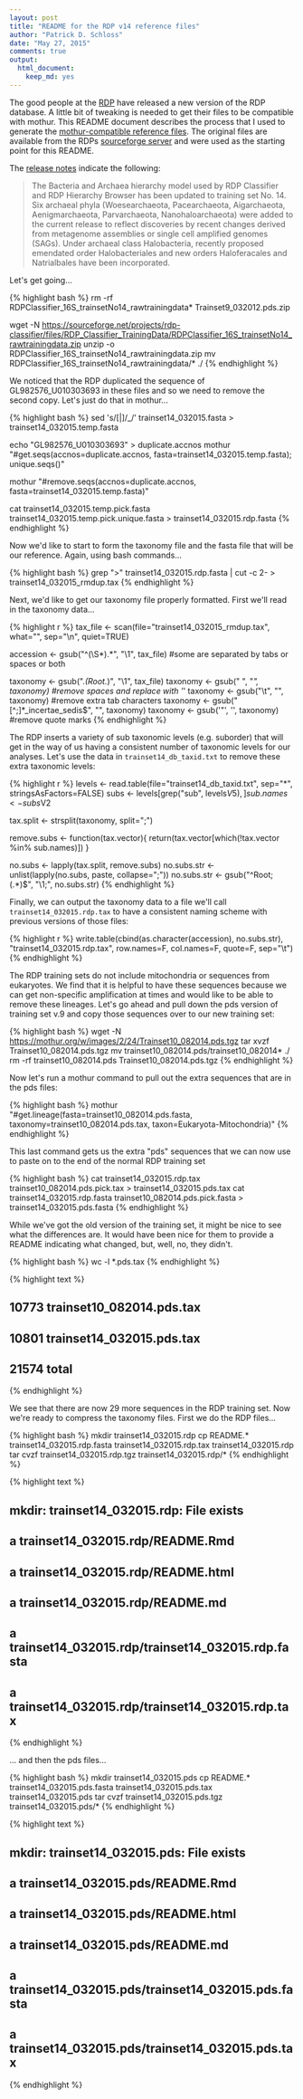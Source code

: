 ```yaml
---
layout: post
title: "README for the RDP v14 reference files"
author: "Patrick D. Schloss"
date: "May 27, 2015"
comments: true
output:
  html_document:
    keep_md: yes
---
```



The good people at the [RDP](https://rdp.cme.msu.edu) have released a new version of the RDP database. A little bit of tweaking is needed to get their files to be compatible with mothur. This README document describes the process that I used to generate the [mothur-compatible reference files](https://mothur.org/wiki/RDP_reference_files). The original files are available from the RDPs [sourceforge server](https://sourceforge.net/projects/rdp-classifier/files/RDP_Classifier_TrainingData/) and were used as the starting point for this README.

The [release notes](https://rdp.cme.msu.edu/misc/rel10info.jsp#release11_history) indicate the following:

> The Bacteria and Archaea hierarchy model used by RDP Classifier and RDP Hierarchy Browser has been updated to training set No. 14. Six archaeal phyla (Woesearchaeota, Pacearchaeota, Aigarchaeota, Aenigmarchaeota, Parvarchaeota, Nanohaloarchaeota) were added to the current release to reflect discoveries by recent changes derived from metagenome assemblies or single cell amplified genomes (SAGs). Under archaeal class Halobacteria, recently proposed emendated order Halobacteriales and new orders Haloferacales and Natrialbales have been incorporated.

Let's get going...


{% highlight bash %}
rm -rf RDPClassifier_16S_trainsetNo14_rawtrainingdata* Trainset9_032012.pds.zip

wget -N https://sourceforge.net/projects/rdp-classifier/files/RDP_Classifier_TrainingData/RDPClassifier_16S_trainsetNo14_rawtrainingdata.zip
unzip -o RDPClassifier_16S_trainsetNo14_rawtrainingdata.zip
mv RDPClassifier_16S_trainsetNo14_rawtrainingdata/* ./
{% endhighlight %}

We noticed that the RDP duplicated the sequence of GL982576_U010303693 in these files and so we need to remove the second copy. Let's just do that in mothur...


{% highlight bash %}
sed 's/[\|]/_/' trainset14_032015.fasta > trainset14_032015.temp.fasta

echo "GL982576_U010303693" > duplicate.accnos
mothur "#get.seqs(accnos=duplicate.accnos, fasta=trainset14_032015.temp.fasta); unique.seqs()"

mothur "#remove.seqs(accnos=duplicate.accnos, fasta=trainset14_032015.temp.fasta)"

cat trainset14_032015.temp.pick.fasta trainset14_032015.temp.pick.unique.fasta > trainset14_032015.rdp.fasta
{% endhighlight %}

Now we'd like to start to form the taxonomy file and the fasta file that will be our reference. Again, using bash commands...


{% highlight bash %}
grep ">" trainset14_032015.rdp.fasta | cut -c 2- > trainset14_032015_rmdup.tax
{% endhighlight %}


Next, we'd like to get our taxonomy file properly formatted. First we'll read in the taxonomy data...


{% highlight r %}
tax_file <- scan(file="trainset14_032015_rmdup.tax", what="", sep="\n", quiet=TRUE)

accession <- gsub("^(\\S*).*", "\\1", tax_file) #some are separated by tabs or spaces or both

taxonomy <- gsub(".*(Root.*)", "\\1", tax_file)
taxonomy <- gsub(" ", "_", taxonomy)	#remove spaces and replace with '_'
taxonomy <- gsub("\t", "", taxonomy)	#remove extra tab characters
taxonomy <- gsub("[^;]*_incertae_sedis$", "", taxonomy)
taxonomy <- gsub('\"', '', taxonomy) #remove quote marks
{% endhighlight %}

The RDP inserts a variety of sub taxonomic levels (e.g. suborder) that will get in the way of us having a consistent number of taxonomic levels for our analyses. Let's use the data in `trainset14_db_taxid.txt` to remove these extra taxonomic levels:


{% highlight r %}
levels <- read.table(file="trainset14_db_taxid.txt", sep="*", stringsAsFactors=FALSE)
subs <- levels[grep("sub", levels$V5),]
sub.names <- subs$V2

tax.split <- strsplit(taxonomy, split=";")

remove.subs <- function(tax.vector){
	return(tax.vector[which(!tax.vector %in% sub.names)])
}

no.subs <- lapply(tax.split, remove.subs)
no.subs.str <- unlist(lapply(no.subs, paste, collapse=";"))
no.subs.str <- gsub("^Root;(.*)$", "\\1;", no.subs.str)
{% endhighlight %}

Finally, we can output the taxonomy data to a file we'll call `trainset14_032015.rdp.tax` to have a consistent naming scheme with previous versions of those files:


{% highlight r %}
write.table(cbind(as.character(accession), no.subs.str), "trainset14_032015.rdp.tax", row.names=F, col.names=F, quote=F, sep="\t")
{% endhighlight %}

The RDP training sets do not include mitochondria or sequences from eukaryotes. We find that it is helpful to have these sequences because we can get non-specific amplification at times and would like to be able to remove these lineages. Let's go ahead and pull down the pds version of training set v.9 and copy those sequences over to our new training set:


{% highlight bash %}
wget -N https://mothur.org/w/images/2/24/Trainset10_082014.pds.tgz
tar xvzf Trainset10_082014.pds.tgz
mv trainset10_082014.pds/trainset10_082014* ./
rm -rf trainset10_082014.pds Trainset10_082014.pds.tgz
{% endhighlight %}

Now let's run a mothur command to pull out the extra sequences that are in the pds files:


{% highlight bash %}
mothur "#get.lineage(fasta=trainset10_082014.pds.fasta, taxonomy=trainset10_082014.pds.tax, taxon=Eukaryota-Mitochondria)"
{% endhighlight %}

This last command gets us the extra "pds" sequences that we can now use to paste on to the end of the normal RDP training set


{% highlight bash %}
cat trainset14_032015.rdp.tax trainset10_082014.pds.pick.tax > trainset14_032015.pds.tax
cat trainset14_032015.rdp.fasta trainset10_082014.pds.pick.fasta > trainset14_032015.pds.fasta
{% endhighlight %}

While we've got the old version of the training set, it might be nice to see what the differences are. It would have been nice for them to provide a README indicating what changed, but, well, no, they didn't.


{% highlight bash %}
wc -l *.pds.tax
{% endhighlight %}




{% highlight text %}
##    10773 trainset10_082014.pds.tax
##    10801 trainset14_032015.pds.tax
##    21574 total
{% endhighlight %}

We see that there are now 29 more sequences in the RDP training set. Now we're ready to compress the taxonomy files. First we do the RDP files...


{% highlight bash %}
mkdir trainset14_032015.rdp
cp README.* trainset14_032015.rdp.fasta trainset14_032015.rdp.tax trainset14_032015.rdp
tar cvzf trainset14_032015.rdp.tgz  trainset14_032015.rdp/*
{% endhighlight %}




{% highlight text %}
## mkdir: trainset14_032015.rdp: File exists
## a trainset14_032015.rdp/README.Rmd
## a trainset14_032015.rdp/README.html
## a trainset14_032015.rdp/README.md
## a trainset14_032015.rdp/trainset14_032015.rdp.fasta
## a trainset14_032015.rdp/trainset14_032015.rdp.tax
{% endhighlight %}

... and then the pds files...


{% highlight bash %}
mkdir trainset14_032015.pds
cp README.* trainset14_032015.pds.fasta trainset14_032015.pds.tax trainset14_032015.pds
tar cvzf trainset14_032015.pds.tgz  trainset14_032015.pds/*
{% endhighlight %}




{% highlight text %}
## mkdir: trainset14_032015.pds: File exists
## a trainset14_032015.pds/README.Rmd
## a trainset14_032015.pds/README.html
## a trainset14_032015.pds/README.md
## a trainset14_032015.pds/trainset14_032015.pds.fasta
## a trainset14_032015.pds/trainset14_032015.pds.tax
{% endhighlight %}
